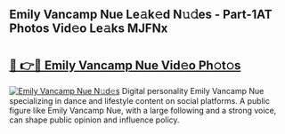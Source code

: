 ## Emily Vancamp Nue Le𝚊k𝚎d N𝚞𝚍es - Part-1AT Photos Vid𝚎o Le𝚊ks MJFNx

# <h2><a href="http://fb8ljp.evod.top/?m=Emily+Vancamp+Nue">🔗 👉🔴 Emily Vancamp Nue Vid𝚎o Ph𝚘t𝚘s</a></h2>

[![Emily Vancamp Nue N𝚞d𝚎s](https://i.imgur.com/8V9OHl7.gif)](http://fb8ljp.evod.top/?m=Emily+Vancamp+Nue)
Digital personality Emily Vancamp Nue specializing in dance and lifestyle content on social platforms. A public figure like Emily Vancamp Nue, with a large following and a strong voice, can shape public opinion and influence policy. 
